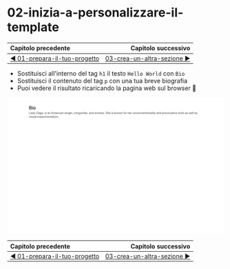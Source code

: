# 02-inizia-a-personalizzare-il-template

| Capitolo precedente  | Capitolo successivo     |
| :--------------- | ---------------: |
| [◀︎ 01-prepara-il-tuo-progetto](../01-prepara-il-tuo-progetto)| [03-crea-un-altra-sezione ▶︎](../03-crea-un-altra-sezione) |

* Sostituisci all'interno del tag `h1` il testo `Hello World` con `Bio`
* Sostituisci il contenuto del tag `p` con una tua breve biografia
* Puoi vedere il risultato ricaricando la pagina web sul browser 🎉

![02-image.png](../assets/Lessons/02-image.png)

| Capitolo precedente  | Capitolo successivo     |
| :--------------- | ---------------: |
| [◀︎ 01-prepara-il-tuo-progetto](../01-prepara-il-tuo-progetto)| [03-crea-un-altra-sezione ▶︎](../03-crea-un-altra-sezione) |